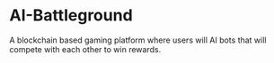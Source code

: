 # AI-Battleground
A blockchain based gaming platform where users will AI bots that will compete with each other to win rewards.
